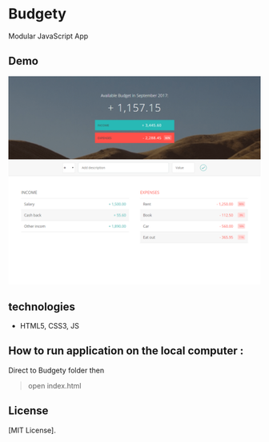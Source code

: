 # Budgety
Modular JavaScript App



## Demo

![small-view](Home.png)



## technologies
* HTML5, CSS3, JS


## How to run application on the local computer :

Direct to Budgety folder then

> open  index.html

  
  
## License

[MIT License].
